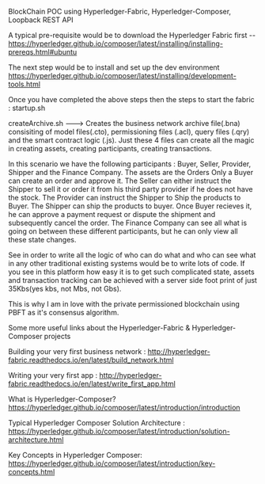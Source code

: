BlockChain POC using Hyperledger-Fabric, Hyperledger-Composer, Loopback REST API

A typical pre-requisite would be to download the Hyperledger Fabric first -- https://hyperledger.github.io/composer/latest/installing/installing-prereqs.html#ubuntu

The next step would be to install and set up the dev environment
https://hyperledger.github.io/composer/latest/installing/development-tools.html

Once you have completed the above steps then the steps to start the fabric :
startup.sh

createArchive.sh ---> Creates the business network archive file(.bna) consisiting of model files(.cto), permissioning files (.acl), query files (.qry) and the smart contract logic (.js). Just these 4 files can create all the magic in creating assets, creating participants, creating transactions.

In this scenario we have the following participants : Buyer, Seller, Provider, Shipper and the Finance Company.
The assets are the Orders
Only a Buyer can create an order and approve it.
The Seller can either instruct the Shipper to sell it or order it from his third party provider if he does not have the stock.
The Provider can instruct the Shipper to Ship the products to Buyer.
The Shipper can ship the products to buyer. 
Once Buyer recieves it, he can approve a payment request or dispute the shipment and subsequently cancel the order.
The Finance Company can see all what is going on between these different participants, but he can only view all these state changes.

See in order to write all the logic of who can do what and who can see what in any other traditional existing systems would be to write lots of code. If you see in this platform how easy it is to get such complicated state, assets and transaction tracking can be achieved with a server side foot print of just 35Kbs(yes kbs, not Mbs, not Gbs).

This is why I am in love with the private permissioned blockchain using PBFT as it's consensus algorithm.

Some more useful links about the Hyperledger-Fabric & Hyperledger-Composer projects

Building your very first business network : http://hyperledger-fabric.readthedocs.io/en/latest/build_network.html

Writing your very first app : http://hyperledger-fabric.readthedocs.io/en/latest/write_first_app.html

What is Hyperledger-Composer? https://hyperledger.github.io/composer/latest/introduction/introduction

Typical Hyperledger Composer Solution Architecture :
https://hyperledger.github.io/composer/latest/introduction/solution-architecture.html

Key Concepts in Hyperledger Composer: https://hyperledger.github.io/composer/latest/introduction/key-concepts.html



